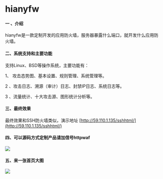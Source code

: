 # hianyfw

#### 一 、介绍
hianyfw是一款定制开发的应用防火墙，服务器暴露什么端口，就开发什么应用防火墙。

#### 二、系统支持和主要功能
支持Linux、BSD等操作系统，主要功能有：

1、 攻击态势图、基本设置、规则管理、系统管理等。

2 、攻击日志、溯源（审计）日志、封禁IP日志、系统日志等。

3 、流量统计、十大攻击源、图形统计分析等。

#### 三、最终效果

最终效果和SSH防火墙类似，演示地址 [http://59.110.1.135/sshhtml/](http://59.110.1.135/sshhtml/)

#### 四、可以源码方式定制产品请加信号httpwaf

![](https://gitee.com/httpwaf/httpwaf/raw/master/img/wechat.png)

#### 五、来一张首页大图

![](https://gitee.com/httpwaf/hissh/raw/master/img/home.png)